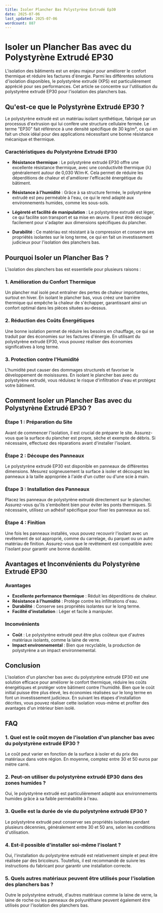 ```yaml
---
title: Isoler Plancher Bas Polystyrène Extrudé Ep30
date: 2025-07-06
last_updated: 2025-07-06
wordcount: 887
---
```


# Isoler un Plancher Bas avec du Polystyrène Extrudé EP30

L'isolation des bâtiments est un enjeu majeur pour améliorer le confort thermique et réduire les factures d'énergie. Parmi les différentes solutions d'isolation disponibles, le polystyrène extrudé (XPS) est particulièrement apprécié pour ses performances. Cet article se concentre sur l'utilisation du polystyrène extrudé EP30 pour l'isolation des planchers bas.

## Qu'est-ce que le Polystyrène Extrudé EP30 ?

Le polystyrène extrudé est un matériau isolant synthétique, fabriqué par un processus d'extrusion qui lui confère une structure cellulaire fermée. Le terme "EP30" fait référence à une densité spécifique de 30 kg/m³, ce qui en fait un choix idéal pour des applications nécessitant une bonne résistance mécanique et thermique.

### Caractéristiques du Polystyrène Extrudé EP30

- **Résistance thermique** : Le polystyrène extrudé EP30 offre une excellente résistance thermique, avec une conductivité thermique (λ) généralement autour de 0,030 W/m·K. Cela permet de réduire les déperditions de chaleur et d'améliorer l'efficacité énergétique du bâtiment.
  
- **Résistance à l'humidité** : Grâce à sa structure fermée, le polystyrène extrudé est peu perméable à l'eau, ce qui le rend adapté aux environnements humides, comme les sous-sols.

- **Légèreté et facilité de manipulation** : Le polystyrène extrudé est léger, ce qui facilite son transport et sa mise en œuvre. Il peut être découpé facilement pour s'adapter aux dimensions spécifiques du plancher.

- **Durabilité** : Ce matériau est résistant à la compression et conserve ses propriétés isolantes sur le long terme, ce qui en fait un investissement judicieux pour l'isolation des planchers bas.

## Pourquoi Isoler un Plancher Bas ?

L'isolation des planchers bas est essentielle pour plusieurs raisons :

### 1. Amélioration du Confort Thermique

Un plancher mal isolé peut entraîner des pertes de chaleur importantes, surtout en hiver. En isolant le plancher bas, vous créez une barrière thermique qui empêche la chaleur de s'échapper, garantissant ainsi un confort optimal dans les pièces situées au-dessus.

### 2. Réduction des Coûts Énergétiques

Une bonne isolation permet de réduire les besoins en chauffage, ce qui se traduit par des économies sur les factures d'énergie. En utilisant du polystyrène extrudé EP30, vous pouvez réaliser des économies significatives à long terme.

### 3. Protection contre l'Humidité

L'humidité peut causer des dommages structurels et favoriser le développement de moisissures. En isolant le plancher bas avec du polystyrène extrudé, vous réduisez le risque d'infiltration d'eau et protégez votre bâtiment.

## Comment Isoler un Plancher Bas avec du Polystyrène Extrudé EP30 ?

### Étape 1 : Préparation du Site

Avant de commencer l'isolation, il est crucial de préparer le site. Assurez-vous que la surface du plancher est propre, sèche et exempte de débris. Si nécessaire, effectuez des réparations avant d'installer l'isolant.

### Étape 2 : Découpe des Panneaux

Le polystyrène extrudé EP30 est disponible en panneaux de différentes dimensions. Mesurez soigneusement la surface à isoler et découpez les panneaux à la taille appropriée à l'aide d'un cutter ou d'une scie à main.

### Étape 3 : Installation des Panneaux

Placez les panneaux de polystyrène extrudé directement sur le plancher. Assurez-vous qu'ils s'emboîtent bien pour éviter les ponts thermiques. Si nécessaire, utilisez un adhésif spécifique pour fixer les panneaux au sol.

### Étape 4 : Finition

Une fois les panneaux installés, vous pouvez recouvrir l'isolant avec un revêtement de sol approprié, comme du carrelage, du parquet ou un autre matériau de finition. Assurez-vous que le revêtement est compatible avec l'isolant pour garantir une bonne durabilité.

## Avantages et Inconvénients du Polystyrène Extrudé EP30

### Avantages

- **Excellente performance thermique** : Réduit les déperditions de chaleur.
- **Résistance à l'humidité** : Protège contre les infiltrations d'eau.
- **Durabilité** : Conserve ses propriétés isolantes sur le long terme.
- **Facilité d'installation** : Léger et facile à manipuler.

### Inconvénients

- **Coût** : Le polystyrène extrudé peut être plus coûteux que d'autres matériaux isolants, comme la laine de verre.
- **Impact environnemental** : Bien que recyclable, la production de polystyrène a un impact environnemental.

## Conclusion

L'isolation d'un plancher bas avec du polystyrène extrudé EP30 est une solution efficace pour améliorer le confort thermique, réduire les coûts énergétiques et protéger votre bâtiment contre l'humidité. Bien que le coût initial puisse être plus élevé, les économies réalisées sur le long terme en font un investissement judicieux. En suivant les étapes d'installation décrites, vous pouvez réaliser cette isolation vous-même et profiter des avantages d'un intérieur bien isolé.

## FAQ

### 1. Quel est le coût moyen de l'isolation d'un plancher bas avec du polystyrène extrudé EP30 ?

Le coût peut varier en fonction de la surface à isoler et du prix des matériaux dans votre région. En moyenne, comptez entre 30 et 50 euros par mètre carré.

### 2. Peut-on utiliser du polystyrène extrudé EP30 dans des zones humides ?

Oui, le polystyrène extrudé est particulièrement adapté aux environnements humides grâce à sa faible perméabilité à l'eau.

### 3. Quelle est la durée de vie du polystyrène extrudé EP30 ?

Le polystyrène extrudé peut conserver ses propriétés isolantes pendant plusieurs décennies, généralement entre 30 et 50 ans, selon les conditions d'utilisation.

### 4. Est-il possible d'installer soi-même l'isolant ?

Oui, l'installation du polystyrène extrudé est relativement simple et peut être réalisée par des bricoleurs. Toutefois, il est recommandé de suivre les instructions du fabricant pour garantir une installation correcte.

### 5. Quels autres matériaux peuvent être utilisés pour l'isolation des planchers bas ?

Outre le polystyrène extrudé, d'autres matériaux comme la laine de verre, la laine de roche ou les panneaux de polyuréthane peuvent également être utilisés pour l'isolation des planchers bas.